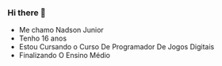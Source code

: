 ### Hi there 👋

- Me chamo Nadson Junior 
- Tenho 16 anos
- Estou Cursando o Curso De Programador De Jogos Digitais
- Finalizando O Ensino Médio 
<!--
**Nadsonjrr/Nadsonjrr** is a ✨ _special_ ✨ repository because its `README.md` (this file) appears on your GitHub profile.

Here are some ideas to get you started:

- 🔭 I’m currently working on ...
- 🌱 I’m currently learning ...
- 👯 I’m looking to collaborate on ...
- 🤔 I’m looking for help with ...
- 💬 Ask me about ...
- 📫 How to reach me: ...
- 😄 Pronouns: ...
- ⚡ Fun fact: ...
-->
